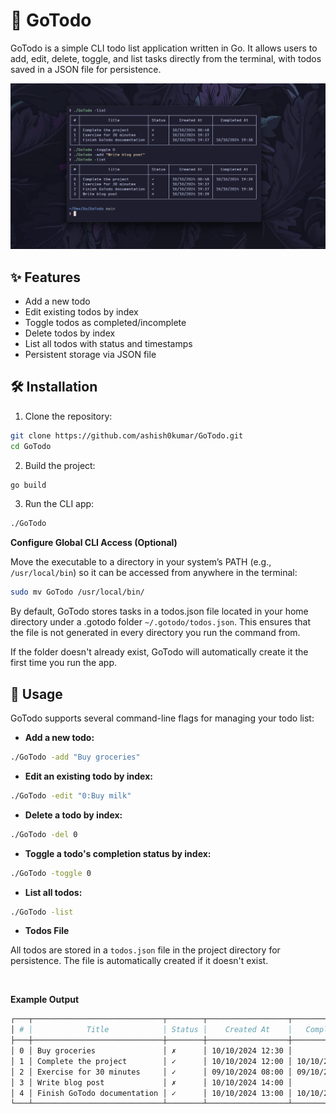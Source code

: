 # 📝 GoTodo

GoTodo is a simple CLI todo list application written in Go. It allows users to add, edit, delete, toggle, and list tasks directly from the terminal, with todos saved in a JSON file for persistence.

![ss](assets/ss.png)

## ✨ Features

- Add a new todo
- Edit existing todos by index
- Toggle todos as completed/incomplete
- Delete todos by index
- List all todos with status and timestamps
- Persistent storage via JSON file

## 🛠️ Installation

1. Clone the repository:

```bash
git clone https://github.com/ashish0kumar/GoTodo.git
cd GoTodo
```

2. Build the project:

```bash
go build
```

3. Run the CLI app:

```bash
./GoTodo
```

**Configure Global CLI Access (Optional)**

Move the executable to a directory in your system’s PATH (e.g., `/usr/local/bin`) so it can be accessed from anywhere in the terminal:

```bash
sudo mv GoTodo /usr/local/bin/
```

By default, GoTodo stores tasks in a todos.json file located in your home directory under a .gotodo folder `~/.gotodo/todos.json`. This ensures that the file is not generated in every directory you run the command from.

If the folder doesn't already exist, GoTodo will automatically create it the first time you run the app.

## 🔧 Usage

GoTodo supports several command-line flags for managing your todo list:

- **Add a new todo:**

```bash
./GoTodo -add "Buy groceries"
```

- **Edit an existing todo by index:**

```bash
./GoTodo -edit "0:Buy milk"
```

- **Delete a todo by index:**

```bash
./GoTodo -del 0
```

- **Toggle a todo's completion status by index:**

```bash
./GoTodo -toggle 0
```

- **List all todos:**

```bash
./GoTodo -list
```

- **Todos File**

All todos are stored in a `todos.json` file in the project directory for persistence. The file is automatically created if it doesn't exist.

<br>

**Example Output**

```bash
┌───┬─────────────────────────────┬────────┬──────────────────┬──────────────────┐
│ # │            Title            │ Status │    Created At    │   Completed At   │
├───┼─────────────────────────────┼────────┼──────────────────┼──────────────────┤
│ 0 │ Buy groceries               │ ✗      │ 10/10/2024 12:30 │                  │
│ 1 │ Complete the project        │ ✓      │ 10/10/2024 12:00 │ 10/10/2024 12:45 │
│ 2 │ Exercise for 30 minutes     │ ✓      │ 09/10/2024 08:00 │ 09/10/2024 08:45 │
│ 3 │ Write blog post             │ ✗      │ 10/10/2024 14:00 │                  │
│ 4 │ Finish GoTodo documentation │ ✓      │ 10/10/2024 13:00 │ 10/10/2024 13:45 │
└───┴─────────────────────────────┴────────┴──────────────────┴──────────────────┘
```
